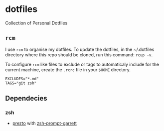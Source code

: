 # dotfiles

Collection of Personal Dotfiles

## `rcm`

I use `rcm` to organise my dotfiles. To update the dotfiles, in the ~/.dotfiles
directory where this repo should be cloned, run this command: `rcup -v`.

To configure `rcm` like files to exclude or tags to automaticaly include for the
current machine, create the `.rcrc` file in your `$HOME` directory.

``` properties
EXCLUDES="*.md"
TAGS="git zsh"
```

## Dependecies

### zsh

- [prezto](https://github.com/sorin-ionescu/prezto) with
  [zsh-prompt-garrett](https://github.com/chauncey-garrett/zsh-prompt-garrett)
